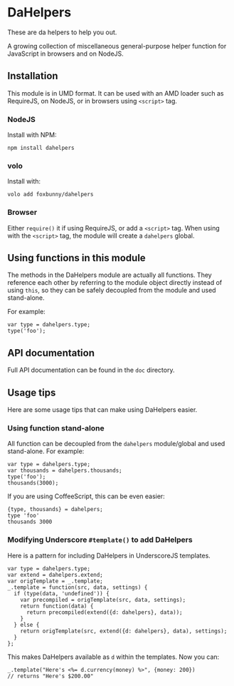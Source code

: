 # DaHelpers

These are da helpers to help you out.

A growing collection of miscellaneous general-purpose helper function for
JavaScript in browsers and on NodeJS.

## Installation

This module is in UMD format. It can be used with an AMD loader such as
RequireJS, on NodeJS, or in browsers using `<script>` tag.

### NodeJS

Install with NPM:

    npm install dahelpers


### volo

Install with:

    volo add foxbunny/dahelpers


### Browser

Either `require()` it if using RequireJS, or add a `<script>` tag. When using
with the `<script>` tag, the module will create a `dahelpers` global.

## Using functions in this module

The methods in the DaHelpers module are actually all functions. They reference
each other by referring to the module object directly instead of using `this`,
so they can be safely decoupled from the module and used stand-alone.

For example:

    var type = dahelpers.type;
    type('foo');

## API documentation

Full API documentation can be found in the `doc` directory.

## Usage tips

Here are some usage tips that can make using DaHelpers easier.

### Using function stand-alone

All function can be decoupled from the `dahelpers` module/global and used
stand-alone. For example:

    var type = dahelpers.type;
    var thousands = dahelpers.thousands;
    type('foo');
    thousands(3000);


If you are using CoffeeScript, this can be even easier:

    {type, thousands} = dahelpers;
    type 'foo'
    thousands 3000


### Modifying Underscore `#template()` to add DaHelpers

Here is a pattern for including DaHelpers in UnderscoreJS templates.

    var type = dahelpers.type;
    var extend = dahelpers.extend;
    var origTemplate = _.template;
    _.template = function(src, data, settings) {
      if (type(data, 'undefined')) {
        var precompiled = origTemplate(src, data, settings);
        return function(data) {
          return precompiled(extend({d: dahelpers}, data));
        }
      } else {
        return origTemplate(src, extend({d: dahelpers}, data), settings);
      }
    };


This makes DaHelpers available as `d` within the templates. Now you can:

    _.template("Here's <%= d.currency(money) %>", {money: 200})
    // returns "Here's $200.00"

